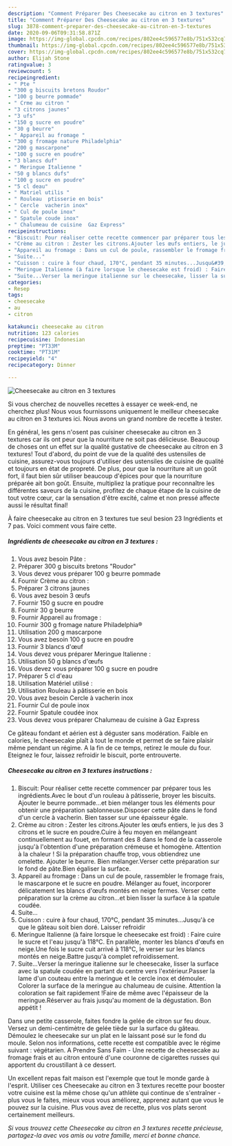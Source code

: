 ```yaml
---
description: "Comment Préparer Des Cheesecake au citron en 3 textures"
title: "Comment Préparer Des Cheesecake au citron en 3 textures"
slug: 3878-comment-preparer-des-cheesecake-au-citron-en-3-textures
date: 2020-09-06T09:31:58.871Z
image: https://img-global.cpcdn.com/recipes/802ee4c596577e8b/751x532cq70/cheesecake-au-citron-en-3-textures-photo-principale-de-la-recette.jpg
thumbnail: https://img-global.cpcdn.com/recipes/802ee4c596577e8b/751x532cq70/cheesecake-au-citron-en-3-textures-photo-principale-de-la-recette.jpg
cover: https://img-global.cpcdn.com/recipes/802ee4c596577e8b/751x532cq70/cheesecake-au-citron-en-3-textures-photo-principale-de-la-recette.jpg
author: Elijah Stone
ratingvalue: 3
reviewcount: 5
recipeingredient:
- " Pte "
- "300 g biscuits bretons Roudor"
- "100 g beurre pommade"
- " Crme au citron "
- "3 citrons jaunes"
- "3 ufs"
- "150 g sucre en poudre"
- "30 g beurre"
- " Appareil au fromage "
- "300 g fromage nature Philadelphia"
- "200 g mascarpone"
- "100 g sucre en poudre"
- "3 blancs duf"
- " Meringue Italienne "
- "50 g blancs dufs"
- "100 g sucre en poudre"
- "5 cl deau"
- " Matriel utilis "
- " Rouleau  ptisserie en bois"
- " Cercle  vacherin inox"
- " Cul de poule inox"
- " Spatule coude inox"
- " Chalumeau de cuisine  Gaz Express"
recipeinstructions:
- "Biscuit: Pour réaliser cette recette commencer par préparer tous les ingrédients.Avec le bout d&#39;un rouleau à pâtisserie, broyer les biscuits. Ajouter le beurre pommade...et bien mélanger tous les éléments pour obtenir une préparation sablonneuse.Disposer cette pâte dans le fond d&#39;un cercle à vacherin. Bien tasser sur une épaisseur égale."
- "Crème au citron : Zester les citrons.Ajouter les œufs entiers, le jus des 3 citrons et le sucre en poudre.Cuire à feu moyen en mélangeant continuellement au fouet, en formant des 8 dans le fond de la casserole jusqu&#39;à l&#39;obtention d&#39;une préparation crémeuse et homogène. Attention à la chaleur ! Si la préparation chauffe trop, vous obtiendrez une omelette. Ajouter le beurre. Bien mélanger.Verser cette préparation sur le fond de pâte.Bien égaliser la surface."
- "Appareil au fromage : Dans un cul de poule, rassembler le fromage frais, le mascarpone et le sucre en poudre. Mélanger au fouet, incorporer délicatement les blancs d&#39;œufs montés en neige fermes. Verser cette préparation sur la crème au citron...et bien lisser la surface à la spatule coudée."
- "Suite..."
- "Cuisson : cuire à four chaud, 170°C, pendant 35 minutes...Jusqu&#39;à ce que le gâteau soit bien doré. Laisser refroidir"
- "Meringue Italienne (à faire lorsque le cheesecake est froid) : Faire cuire le sucre et l&#39;eau jusqu&#39;à 118°C. En parallèle, monter les blancs d&#39;œufs en neige.Une fois le sucre cuit arrivé à 118°C, le verser sur les blancs montés en neige.Battre jusqu&#39;à complet refroidissement."
- "Suite...Verser la meringue italienne sur le cheesecake, lisser la surface avec la spatule coudée en partant du centre vers l&#39;extérieur.Passer la lame d&#39;un couteau entre la meringue et le cercle inox et démouler. Colorer la surface de la meringue au chalumeau de cuisine. Attention la coloration se fait rapidement !Faire de même avec l&#39;épaisseur de la meringue.Réserver au frais jusqu&#39;au moment de la dégustation. Bon appétit !"
categories:
- Resep
tags:
- cheesecake
- au
- citron

katakunci: cheesecake au citron 
nutrition: 123 calories
recipecuisine: Indonesian
preptime: "PT33M"
cooktime: "PT31M"
recipeyield: "4"
recipecategory: Dinner

---
```



![Cheesecake au citron en 3 textures](https://img-global.cpcdn.com/recipes/802ee4c596577e8b/751x532cq70/cheesecake-au-citron-en-3-textures-photo-principale-de-la-recette.jpg)

Si vous cherchez de nouvelles recettes à essayer ce week-end, ne cherchez plus! Nous vous fournissons uniquement le meilleur cheesecake au citron en 3 textures ici. Nous avons un grand nombre de recette à tester.

En général, les gens n'osent pas cuisiner cheesecake au citron en 3 textures car ils ont peur que la nourriture ne soit pas délicieuse. Beaucoup de choses ont un effet sur la qualité gustative de cheesecake au citron en 3 textures! Tout d'abord, du point de vue de la qualité des ustensiles de cuisine, assurez-vous toujours d'utiliser des ustensiles de cuisine de qualité et toujours en état de propreté. De plus, pour que la nourriture ait un goût fort, il faut bien sûr utiliser beaucoup d'épices pour que la nourriture préparée ait bon goût. Ensuite, multipliez la pratique pour reconnaître les différentes saveurs de la cuisine, profitez de chaque étape de la cuisine de tout votre cœur, car la sensation d'être excité, calme et non pressé affecte aussi le résultat final!

<!--inarticleads1-->

À faire cheesecake au citron en 3 textures tue seul besion 23 Ingrédients et 7 pas. Voici comment vous faire cette.

##### Ingrédients de cheesecake au citron en 3 textures :

1. Vous avez besoin  Pâte :
1. Préparer 300 g biscuits bretons &#34;Roudor&#34;
1. Vous devez vous préparer 100 g beurre pommade
1. Fournir  Crème au citron :
1. Préparer 3 citrons jaunes
1. Vous avez besoin 3 œufs
1. Fournir 150 g sucre en poudre
1. Fournir 30 g beurre
1. Fournir  Appareil au fromage :
1. Fournir 300 g fromage nature Philadelphia®
1. Utilisation 200 g mascarpone
1. Vous avez besoin 100 g sucre en poudre
1. Fournir 3 blancs d&#39;œuf
1. Vous devez vous préparer  Meringue Italienne :
1. Utilisation 50 g blancs d&#39;œufs
1. Vous devez vous préparer 100 g sucre en poudre
1. Préparer 5 cl d&#39;eau
1. Utilisation  Matériel utilisé :
1. Utilisation  Rouleau à pâtisserie en bois
1. Vous avez besoin  Cercle à vacherin inox
1. Fournir  Cul de poule inox
1. Fournir  Spatule coudée inox
1. Vous devez vous préparer  Chalumeau de cuisine à Gaz Express


Ce gâteau fondant et aérien est à déguster sans modération. Faible en calories, le cheesecake plaît à tout le monde et permet de se faire plaisir même pendant un régime. A la fin de ce temps, retirez le moule du four. Eteignez le four, laissez refroidir le biscuit, porte entrouverte. 

<!--inarticleads2-->

##### Cheesecake au citron en 3 textures instructions :

1. Biscuit: Pour réaliser cette recette commencer par préparer tous les ingrédients.Avec le bout d&#39;un rouleau à pâtisserie, broyer les biscuits. Ajouter le beurre pommade...et bien mélanger tous les éléments pour obtenir une préparation sablonneuse.Disposer cette pâte dans le fond d&#39;un cercle à vacherin. Bien tasser sur une épaisseur égale.
1. Crème au citron : Zester les citrons.Ajouter les œufs entiers, le jus des 3 citrons et le sucre en poudre.Cuire à feu moyen en mélangeant continuellement au fouet, en formant des 8 dans le fond de la casserole jusqu&#39;à l&#39;obtention d&#39;une préparation crémeuse et homogène. Attention à la chaleur ! Si la préparation chauffe trop, vous obtiendrez une omelette. Ajouter le beurre. Bien mélanger.Verser cette préparation sur le fond de pâte.Bien égaliser la surface.
1. Appareil au fromage : Dans un cul de poule, rassembler le fromage frais, le mascarpone et le sucre en poudre. Mélanger au fouet, incorporer délicatement les blancs d&#39;œufs montés en neige fermes. Verser cette préparation sur la crème au citron...et bien lisser la surface à la spatule coudée.
1. Suite...
1. Cuisson : cuire à four chaud, 170°C, pendant 35 minutes...Jusqu&#39;à ce que le gâteau soit bien doré. Laisser refroidir
1. Meringue Italienne (à faire lorsque le cheesecake est froid) : Faire cuire le sucre et l&#39;eau jusqu&#39;à 118°C. En parallèle, monter les blancs d&#39;œufs en neige.Une fois le sucre cuit arrivé à 118°C, le verser sur les blancs montés en neige.Battre jusqu&#39;à complet refroidissement.
1. Suite...Verser la meringue italienne sur le cheesecake, lisser la surface avec la spatule coudée en partant du centre vers l&#39;extérieur.Passer la lame d&#39;un couteau entre la meringue et le cercle inox et démouler. Colorer la surface de la meringue au chalumeau de cuisine. Attention la coloration se fait rapidement !Faire de même avec l&#39;épaisseur de la meringue.Réserver au frais jusqu&#39;au moment de la dégustation. Bon appétit !


Dans une petite casserole, faites fondre la gelée de citron sur feu doux. Versez un demi-centimètre de gelée tiède sur la surface du gâteau. Démoulez le cheesecake sur un plat en le laissant posé sur le fond du moule. Selon nos informations, cette recette est compatible avec le régime suivant : végétarien. A Prendre Sans Faim - Une recette de cheesecake au fromage frais et au citron entouré d&#39;une couronne de cigarettes russes qui apportent du croustillant à ce dessert. 

<!--inarticleads1-->

<p>
Un excellent repas fait maison est l'exemple que tout le monde garde à l'esprit. Utiliser ces Cheesecake au citron en 3 textures recette pour booster votre cuisine est la même chose qu'un athlète qui continue de s'entraîner - plus vous le faites, mieux vous vous améliorez, apprenez autant que vous le pouvez sur la cuisine. Plus vous avez de recette, plus vos plats seront certainement meilleurs.
</p>

<p>
<i>Si vous trouvez cette Cheesecake au citron en 3 textures recette précieuse, partagez-la avec vos amis ou votre famille, merci et bonne chance.</i>
</p>
